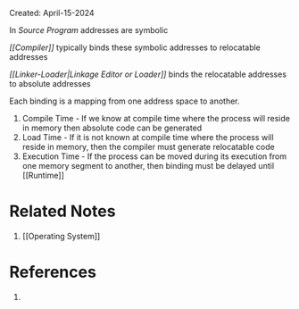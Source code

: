 Created: April-15-2024

In *Source Program* addresses are symbolic

*[[Compiler]]* typically binds these symbolic addresses to relocatable addresses

*[[Linker-Loader|Linkage Editor or Loader]]* binds the relocatable addresses to absolute addresses

Each binding is a mapping from one address space to another.

1. Compile Time - If we know at compile time where the process will reside in memory then absolute code can be generated
2. Load Time - If it is not known at compile time where the process will reside in memory, then the compiler must generate relocatable code
3. Execution Time - If the process can be moved during its execution from one memory segment to another, then binding must be delayed until [[Runtime]]

# Related Notes

1. [[Operating System]]
# References

1. 
